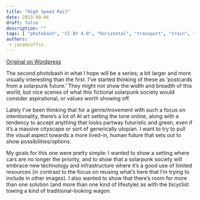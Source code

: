 ```yaml
---
title: "High Speed Rail"
date: 2023-09-06
draft: false
description: ""
tags: [ "photobash", "CC BY 4.0", "horizontal", "transport", "train", "forest"]
authors:
 - jacobcoffin
---
```


[Original on Wordpress](https://jacobcoffinwrites.wordpress.com/2023/09/06/high-speed-rail-photobash/)

The second photobash in what I hope will be a series; a bit larger and more visually interesting than the first. I’ve started thinking of these as ‘postcards from a solarpunk future.’ They might not show the width and breadth of this world, but nice scenes of what this fictional solarpunk society would consider aspirational, or values worth showing off.

Lately I’ve been thinking that for a genre/movement with such a focus on intentionality, there’s a lot of AI art setting the tone online, along with a tendency to accept anything that looks partway futuristic and green, even if it’s a massive cityscape or sort of generically utopian. I want to try to pull the visual aspect towards a more lived-in, human future that sets out to show possibilities/options.

My goals for this one were pretty simple: I wanted to show a setting where cars are no longer the priority, and to show that a solarpunk society will embrace new technology and infrastructure where it’s a good use of limited resources (in contrast to the focus on reusing what’s here that I’m trying to include in other images). I also wanted to show that there’s room for more than one solution (and more than one kind of lifestyle) as with the bicyclist towing a kind of traditional-looking wagon.